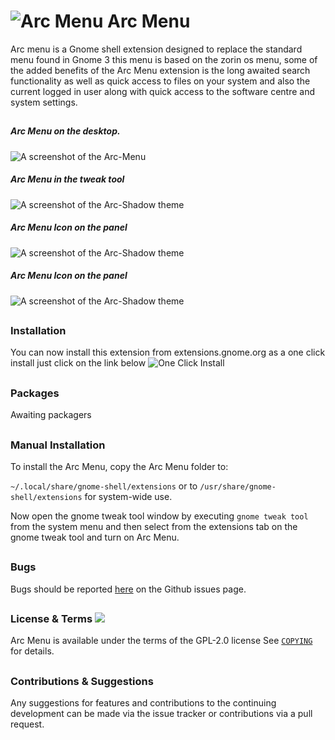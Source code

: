 # ![Arc Menu](https://github.com/LinxGem33/Arc-Menu/blob/master/screenshots/aam.resized.png?raw=true) Arc Menu

Arc menu is a Gnome shell extension designed to replace the standard menu found in Gnome 3 this menu is based on the zorin os menu, some of the added benefits of the Arc Menu extension is the long awaited search functionality as well as quick access to files on your system and also the current logged in user along with quick access to the software centre and system settings.

##

##### Arc Menu on the desktop.

![A screenshot of the Arc-Menu](https://github.com/LinxGem33/Arc-Menu/blob/master/screenshots/arcm.png?raw=true)

##### Arc Menu in the tweak tool

![A screenshot of the Arc-Shadow theme](https://github.com/LinxGem33/Arc-Menu/blob/master/screenshots/tm.png?raw=true)

##### Arc Menu Icon on the panel

![A screenshot of the Arc-Shadow theme](https://github.com/LinxGem33/OSX-Arc-Menu/blob/master/screenshots/bar1.png?raw=true)

##### Arc Menu Icon on the panel

![A screenshot of the Arc-Shadow theme](https://github.com/LinxGem33/OSX-Arc-Menu/blob/master/screenshots/bard3.png?raw=true)

##

### Installation

You can now install this extension from extensions.gnome.org as a one click install just click on the link below
![One Click Install](https://extensions.gnome.org/extension/1228/arc-menu)

##
### Packages
Awaiting packagers

##
### Manual Installation

To install the Arc Menu, copy the Arc Menu folder to: 

`~/.local/share/gnome-shell/extensions` or to `/usr/share/gnome-shell/extensions` for system-wide use. 

Now open the gnome tweak tool window by executing `gnome tweak tool` from the system menu and then select 
from the extensions tab on the gnome tweak tool and turn on Arc Menu.


##
### Bugs
Bugs should be reported [here](https://github.com/LinxGem33/Arc-Menu/issues) on the Github issues page.

##
### License & Terms ![](https://github.com/LinxGem33/IP-Finder/blob/master/screens/Copyleft-16.png?raw=true)

Arc Menu is available under the terms of the GPL-2.0 license See [`COPYING`](https://github.com/LinxGem33/Arc-Menu/blob/master/COPYING) for details.

##
### Contributions & Suggestions

Any suggestions for features and contributions to the continuing development can be made via the issue tracker or contributions via a pull request.
